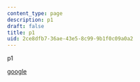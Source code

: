 ```yaml
---
content_type: page
description: p1
draft: false
title: p1
uid: 2ce8dfb7-36ae-43e5-8c99-9b1f0c09a0a2
---
```

p1

[google](http://localhost:8043/sites/ibrahims-brown-course/type/page/edit/2ce8dfb7-36ae-43e5-8c99-9b1f0c09a0a2/google.com)